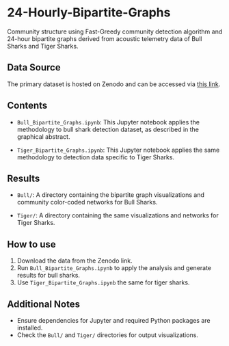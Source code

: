 # 24-Hourly-Bipartite-Graphs
Community structure using Fast-Greedy community detection algorithm and 24-hour bipartite graphs  derived from acoustic telemetry data of Bull Sharks and Tiger Sharks.

## Data Source

The primary dataset is hosted on Zenodo and can be accessed via [this link](https://doi.org/10.5281/zenodo.15250000).

## Contents

- `Bull_Bipartite_Graphs.ipynb`: This Jupyter notebook applies the methodology to bull shark detection dataset, as described in the graphical abstract.

- `Tiger_Bipartite_Graphs.ipynb`: This Jupyter notebook applies the same methodology to detection data specific to Tiger Sharks.

## Results

- `Bull/`: A directory containing the bipartite graph visualizations and community color-coded networks for Bull Sharks.

- `Tiger/`: A directory containing the same visualizations and networks for Tiger Sharks.

## How to use

1. Download the data from the Zenodo link.
2. Run `Bull_Bipartite_Graphs.ipynb` to apply the analysis and generate results for bull sharks.
3. Use `Tiger_Bipartite_Graphs.ipynb` the same for tiger sharks.

## Additional Notes

- Ensure dependencies for Jupyter and required Python packages are installed.
- Check the `Bull/` and `Tiger/` directories for output visualizations.
